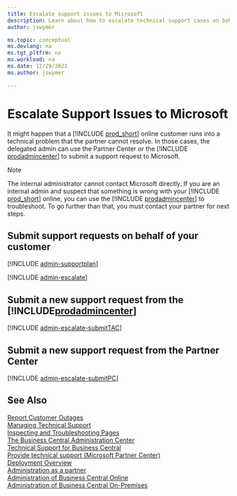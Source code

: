 ```yaml
---
title: Escalate support issues to Microsoft
description: Learn about how to escalate technical support cases on behalf of your Business Central online customers as the delegated administrator.
author: jswymer

ms.topic: conceptual
ms.devlang: na
ms.tgt_pltfrm: na
ms.workload: na
ms.date: 12/29/2021
ms.author: jswymer

---
```


# Escalate Support Issues to Microsoft

It might happen that a [!INCLUDE [prod_short](../includes/prod_short.md)] online customer runs into a technical problem that the partner cannot resolve. In those cases, the delegated admin can use the Partner Center or the [!INCLUDE [prodadmincenter](../developer/includes/prodadmincenter.md)] to submit a support request to Microsoft.  

> [!NOTE]
> The internal administrator cannot contact Microsoft directly. If you are an internal admin and suspect that something is wrong with your [!INCLUDE [prod_short](../developer/includes/prod_short.md)] online, you can use the [!INCLUDE [prodadmincenter](../developer/includes/prodadmincenter.md)] to troubleshoot. To go further than that, you must contact your partner for next steps.

## <a name="submitsupportrequest"></a>Submit support requests on behalf of your customer

[!INCLUDE [admin-supportplan](../includes/admin-supportplan.md)]

[!INCLUDE [admin-escalate](../includes/admin-escalate.md)]

## Submit a new support request from the [!INCLUDE[prodadmincenter](../developer/includes/prodadmincenter.md)]

[!INCLUDE [admin-escalate-submitTAC](../includes/admin-escalate-submitTAC.md)]

## Submit a new support request from the Partner Center

[!INCLUDE [admin-escalate-submitPC](../includes/admin-escalate-submitPC.md)]

<!-- TODO: How to manage your customers' support issues -->

## See Also

[Report Customer Outages](report-outage.md)  
[Managing Technical Support](manage-technical-support.md)  
[Inspecting and Troubleshooting Pages](../developer/devenv-inspecting-pages.md)  
[The Business Central Administration Center](tenant-admin-center.md)  
[Technical Support for Business Central](../technical-support.md)  
[Provide technical support (Microsoft Partner Center)](/partner-center/provide-technical-support)  
[Deployment Overview](../deployment/Deployment.md)  
[Administration as a partner](tenant-administration.md#administration-as-a-partner)  
[Administration of Business Central Online](tenant-administration.md)  
[Administration of Business Central On-Premises](Administration.md)  
